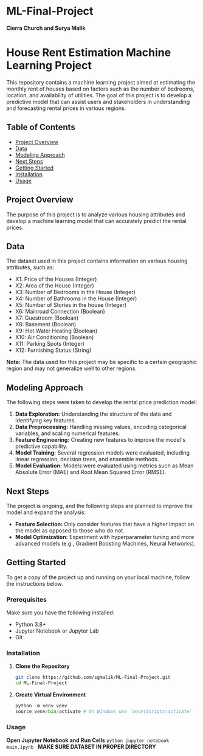 # ML-Final-Project
**Cierra Church and Surya Malik**

# House Rent Estimation Machine Learning Project

This repository contains a machine learning project aimed at estimating the monthly rent of houses based on factors such as the number of bedrooms, location, and availability of utilities. The goal of this project is to develop a predictive model that can assist users and stakeholders in understanding and forecasting rental prices in various regions.

## Table of Contents

- [Project Overview](#project-overview)
- [Data](#data)
- [Modeling Approach](#modeling-approach)
- [Next Steps](#next-steps)
- [Getting Started](#getting-started)
- [Installation](#installation)
- [Usage](#usage)

## Project Overview

The purpose of this project is to analyze various housing attributes and develop a machine learning model that can accurately predict the rental prices.

## Data

The dataset used in this project contains information on various housing attributes, such as:
- X1​: Price of the Houses (Integer)
- X2​: Area of the House (Integer)
- X3: Number of Bedrooms in the House (Integer)
- X4​: Number of Bathrooms in the House (Integer)
- X5​: Number of Stories in the house (Integer)
- X6​: Mainroad Connection (Boolean)
- X7: Guestroom (Boolean)
- X8: Basement (Boolean)
- X9: Hot Water Heating (Boolean)
- X10: Air Conditioning (Boolean)
- X11: Parking Spots (Integer)
- X12: Furnishing Status (String)


**Note:** The data used for this project may be specific to a certain geographic region and may not generalize well to other regions.

## Modeling Approach

The following steps were taken to develop the rental price prediction model:

1. **Data Exploration:** Understanding the structure of the data and identifying key features.
2. **Data Preprocessing:** Handling missing values, encoding categorical variables, and scaling numerical features.
3. **Feature Engineering:** Creating new features to improve the model's predictive capability.
4. **Model Training:** Several regression models were evaluated, including linear regression, decision trees, and ensemble methods.
5. **Model Evaluation:** Models were evaluated using metrics such as Mean Absolute Error (MAE) and Root Mean Squared Error (RMSE).
  
## Next Steps

The project is ongoing, and the following steps are planned to improve the model and expand the analysis:
- **Feature Selection:** Only consider features that have a higher impact on the model as opposed to those who do not. 
- **Model Optimization:** Experiment with hyperparameter tuning and more advanced models (e.g., Gradient Boosting Machines, Neural Networks).

## Getting Started

To get a copy of the project up and running on your local machine, follow the instructions below.

### Prerequisites

Make sure you have the following installed:
- Python 3.8+
- Jupyter Notebook or Jupyter Lab
- Git

### Installation

1. **Clone the Repository**
   ```bash
   git clone https://github.com/sgmalik/ML-Final-Project.git
   cd ML-Final-Project
   ```
2. **Create Virtual Environment**
    ```python
    python -m venv venv
    source venv/bin/activate # On Windows use `venv\Scripts\activate`
    ```

### Usage
**Open Jupyter Notebook and Run Cells**
    ```python
    jupyter notebook main.ipynb
    ```
**MAKE SURE DATASET IN PROPER DIRECTORY**

